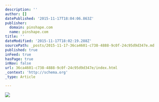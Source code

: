 ```yaml
---
description: ''
author: []
datePublished: '2015-11-17T18:04:06.863Z'
publisher:
  domain: pinshape.com
  name: pinshape.com
title: ''
dateModified: '2015-11-17T18:02:19.288Z'
sourcePath: _posts/2015-11-17-36ca4601-c738-4888-9c0f-24c95d9d347e.md
published: true
inFeed: true
hasPage: true
inNav: false
url: 36ca4601-c738-4888-9c0f-24c95d9d347e/index.html
_context: 'http://schema.org'
_type: Article

---
```

![](https://static.pinshape.com/s3-proxy/public/uploads/image/file/29401/container_3d-bird-feeder-3d-printing-29401.jpg)